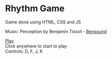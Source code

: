 # Rhythm Game
Game done using HTML, CSS and JS

Music: Perception by Benjamin Tissot - [Bensound](https://www.bensound.com)

[Play](https://devswordfish.github.io/rhythm-game/)  
Click anywhere to start to play  
Controls: D, F, J, K
